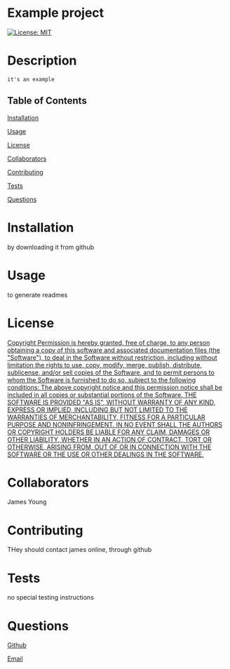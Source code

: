# Example project

  [![License: MIT](https://img.shields.io/badge/License-MIT-yellow.svg)](https://opensource.org/licenses/MIT)

  

  # Description

    it's an example

    

  ## Table of Contents

  [Installation](#installation)

  [Usage](#usage)

  [License](#license)

  [Collaborators](#collaborators)

  [Contributing](#contributing)

  [Tests](#tests)

  [Questions](#questions)

  

  # Installation

  by downloading it from github

  

  # Usage 

  to generate readmes

  

  # License 

  [Copyright <YEAR> <COPYRIGHT HOLDER> Permission is hereby granted, free of charge, to any person obtaining a copy of this software and associated documentation files (the "Software"), to deal in the Software without restriction, including without limitation the rights to use, copy, modify, merge, publish, distribute, sublicense, and/or sell copies of the Software, and to permit persons to whom the Software is furnished to do so, subject to the following conditions: The above copyright notice and this permission notice shall be included in all copies or substantial portions of the Software. THE SOFTWARE IS PROVIDED "AS IS", WITHOUT WARRANTY OF ANY KIND, EXPRESS OR IMPLIED, INCLUDING BUT NOT LIMITED TO THE WARRANTIES OF MERCHANTABILITY, FITNESS FOR A PARTICULAR PURPOSE AND NONINFRINGEMENT. IN NO EVENT SHALL THE AUTHORS OR COPYRIGHT HOLDERS BE LIABLE FOR ANY CLAIM, DAMAGES OR OTHER LIABILITY, WHETHER IN AN ACTION OF CONTRACT, TORT OR OTHERWISE, ARISING FROM, OUT OF OR IN CONNECTION WITH THE SOFTWARE OR THE USE OR OTHER DEALINGS IN THE SOFTWARE.](https://opensource.org/licenses/MIT)

  

  # Collaborators

  James Young

  

  # Contributing

  THey should contact james online, through github

  

  # Tests

  no special testing instructions

  


  # Questions

  [Github](www.github.com/jamesyoungGHusername)

  [Email](mailto:jamesyoungwrites@gmail.com)
  


  